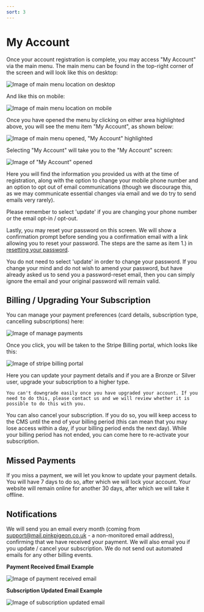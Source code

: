 ```yaml
---
sort: 3
---
```


# My Account

Once your account registration is complete, you may access "My Account" via the main menu. The main menu can be found in the top-right corner of the screen and will look like this on desktop:

![Image of main menu location on desktop](https://raw.githubusercontent.com/pinkpigeondocs/Pink-Pigeon-Documentation/master/docs/2_Account_Setup_And_Login/images/main_menu_location_desktop.png)

And like this on mobile:

![Image of main menu location on mobile](https://raw.githubusercontent.com/pinkpigeondocs/Pink-Pigeon-Documentation/master/docs/2_Account_Setup_And_Login/images/main_menu_location_mobile.png)

Once you have opened the menu by clicking on either area highlighted above, you will see the menu item "My Account", as shown below:

![Image of main menu opened, "My Account" highlighted](https://raw.githubusercontent.com/pinkpigeondocs/Pink-Pigeon-Documentation/master/docs/2_Account_Setup_And_Login/images/main_menu_my_account.png)

Selecting "My Account" will take you to the "My Account" screen:

![Image of "My Account" opened](https://raw.githubusercontent.com/pinkpigeondocs/Pink-Pigeon-Documentation/master/docs/2_Account_Setup_And_Login/images/my_account_main.png)

Here you will find the information you provided us with at the time of registration, along with the option to change your mobile phone number and an option to opt out of email communications (though we discourage this, as we may communicate essential changes via email and we do try to send emails very rarely).

Please remember to select 'update' if you are changing your phone number or the email opt-in / opt-out.

Lastly, you may reset your password on this screen. We will show a confirmation prompt before sending you a confirmation email with a link allowing you to reset your password. The steps are the same as item 1.) in [resetting your password][resetpw].

You do not need to select 'update' in order to change your password. If you change your mind and do not wish to amend your password, but have already asked us to send you a password-reset email, then you can simply ignore the email and your original password will remain valid.

## Billing / Upgrading Your Subscription

You can manage your payment preferences (card details, subscription type, cancelling subscriptions) here:

![Image of manage payments](https://raw.githubusercontent.com/pinkpigeondocs/Pink-Pigeon-Documentation/master/docs/2_Account_Setup_And_Login/images/manage_payments.png)

Once you click, you will be taken to the Stripe Billing portal, which looks like this:

![Image of stripe billing portal](https://raw.githubusercontent.com/pinkpigeondocs/Pink-Pigeon-Documentation/master/docs/2_Account_Setup_And_Login/images/stripe_billing_portal.png)

Here you can update your payment details and if you are a Bronze or Silver user, upgrade your subscription to a higher type.

```tip
You can't downgrade easily once you have upgraded your account. If you need to do this, please contact us and we will review whether it is possible to do this with you.
```

You can also cancel your subscription. If you do so, you will keep access to the CMS until the end of your billing period (this can mean that you may lose access within a day, if your billing period ends the next day). While your billing period has not ended, you can come here to re-activate your subscription.

## Missed Payments

If you miss a payment, we will let you know to update your payment details. You will have 7 days to do so, after which we will lock your account. Your website will remain online for another 30 days, after which we will take it offline.

## Notifications

We will send you an email every month (coming from support@mail.pinkpigeon.co.uk - a non-monitored email address), confirming that we have received your payment. We will also email you if you update / cancel your subscription. We do not send out automated emails for any other billing events.

**Payment Received Email Example**

![Image of payment received email](https://raw.githubusercontent.com/pinkpigeondocs/Pink-Pigeon-Documentation/master/docs/2_Account_Setup_And_Login/images/payment_received_email.png)


**Subscription Updated Email Example**

![Image of subscription updated email](https://raw.githubusercontent.com/pinkpigeondocs/Pink-Pigeon-Documentation/master/docs/2_Account_Setup_And_Login/images/subscription_updated_email.png)



[resetpw]:https://pinkpigeondocs.github.io/Pink-Pigeon-Documentation/2_Account_Setup_And_Login/2_login.html#resetting-your-password
